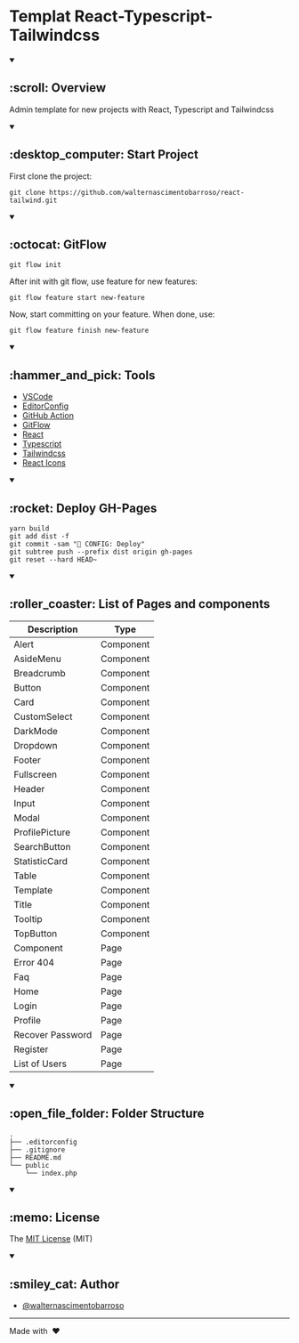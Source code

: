 # Templat React-Typescript-Tailwindcss

<details open>
<summary><h2> :scroll: Overview </h2></summary>

Admin template for new projects with React, Typescript and Tailwindcss

</details>

<details open>
<summary><h2> :desktop_computer: Start Project </h2></summary>

First clone the project:

```
git clone https://github.com/walternascimentobarroso/react-tailwind.git
```

</details>

<details open>
<summary><h2> :octocat: GitFlow </h2></summary>

```
git flow init
```

After init with git flow, use feature for new features:

```
git flow feature start new-feature
```

Now, start committing on your feature. When done, use:

```
git flow feature finish new-feature
```

</details>

<details open>
<summary><h2> :hammer_and_pick: Tools </h2></summary>

- [VSCode](https://code.visualstudio.com/)
- [EditorConfig](https://editorconfig.org/)
- [GitHub Action](https://github.com/features/actions/)
- [GitFlow](https://github.com/nvie/gitflow/)
- [React](https://react.dev/)
- [Typescript](https://www.typescriptlang.org/)
- [Tailwindcss](https://tailwindcss.com/)
- [React Icons](https://react-icons.github.io/react-icons/)

</details>

<details open>
<summary><h2> :rocket: Deploy GH-Pages </h2></summary>

```
yarn build
git add dist -f
git commit -sam "🔧 CONFIG: Deploy"
git subtree push --prefix dist origin gh-pages
git reset --hard HEAD~
```

</details>

</details>

<details open>
<summary><h2> :roller_coaster: List of Pages and components </h2></summary>

| **Description**  | **Type**  |
| ---------------- | --------- |
| Alert            | Component |
| AsideMenu        | Component |
| Breadcrumb       | Component |
| Button           | Component |
| Card             | Component |
| CustomSelect     | Component |
| DarkMode         | Component |
| Dropdown         | Component |
| Footer           | Component |
| Fullscreen       | Component |
| Header           | Component |
| Input            | Component |
| Modal            | Component |
| ProfilePicture   | Component |
| SearchButton     | Component |
| StatisticCard    | Component |
| Table            | Component |
| Template         | Component |
| Title            | Component |
| Tooltip          | Component |
| TopButton        | Component |
| Component        | Page      |
| Error 404        | Page      |
| Faq              | Page      |
| Home             | Page      |
| Login            | Page      |
| Profile          | Page      |
| Recover Password | Page      |
| Register         | Page      |
| List of Users    | Page      |

</details>

<details open>
<summary><h2> :open_file_folder: Folder Structure </h2></summary>

```
.
├── .editorconfig
├── .gitignore
├── README.md
└── public
    └── index.php
```

</details>

<details open>
<summary><h2> :memo: License </h2></summary>

The [MIT License](LICENSE) (MIT)

</details>

<details open>
<summary><h2> :smiley_cat: Author </h2></summary>

- [@walternascimentobarroso](https://walternascimentobarroso.github.io/)

</details>

---

Made with &nbsp;❤️&nbsp;
